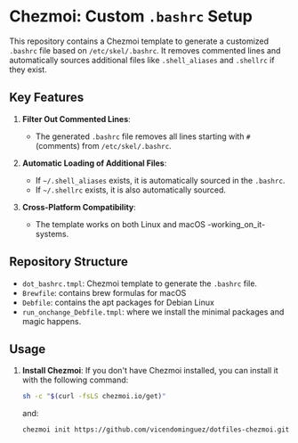 # Chezmoi: Custom `.bashrc` Setup

This repository contains a Chezmoi template to generate a customized `.bashrc` file based on `/etc/skel/.bashrc`. It removes commented lines and automatically sources additional files like `.shell_aliases` and `.shellrc` if they exist.

## Key Features

1. **Filter Out Commented Lines**:
   - The generated `.bashrc` file removes all lines starting with `#` (comments) from `/etc/skel/.bashrc`.

2. **Automatic Loading of Additional Files**:
   - If `~/.shell_aliases` exists, it is automatically sourced in the `.bashrc`.
   - If `~/.shellrc` exists, it is also automatically sourced.

3. **Cross-Platform Compatibility**:
   - The template works on both Linux and macOS -working_on_it- systems.

## Repository Structure

- `dot_bashrc.tmpl`: Chezmoi template to generate the `.bashrc` file.
- `Brewfile`: contains brew formulas for macOS
- `Debfile`: contains the apt packages for Debian Linux
- `run_onchange_Debfile.tmpl`: where we install the minimal packages and magic happens.
 
## Usage

1. **Install Chezmoi**:
   If you don't have Chezmoi installed, you can install it with the following command:

   ```bash
   sh -c "$(curl -fsLS chezmoi.io/get)"
   ``` 	

	and:

	```bash
   chezmoi init https://github.com/vicendominguez/dotfiles-chezmoi.git
	```
